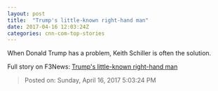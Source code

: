 ```yaml
---
layout: post
title:  "Trump's little-known right-hand man"
date: 2017-04-16 12:03:24Z
categories: cnn-com-top-stories
---
```


When Donald Trump has a problem, Keith Schiller is often the solution.


Full story on F3News: [Trump's little-known right-hand man](http://www.f3nws.com/n/JMAemB)

> Posted on: Sunday, April 16, 2017 5:03:24 PM
